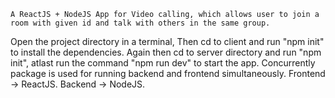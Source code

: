 `A ReactJS + NodeJS App for Video calling, which allows user to join a room with given id and talk with others in the same group.`

Open the project directory in a terminal,
Then cd to client and run "npm init" to install the dependencies.
Again then cd to server directory and run "npm init", atlast run the command "npm run dev" to start the app.
Concurrently package is used for running backend and frontend simultaneously.
Frontend -> ReactJS.
Backend -> NodeJS.